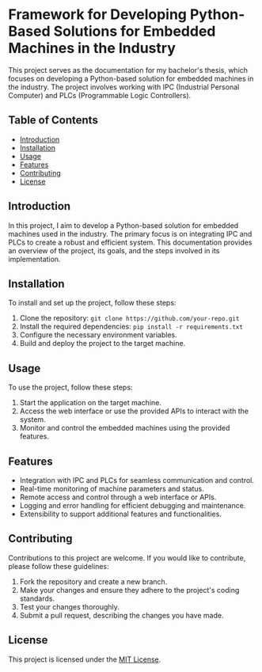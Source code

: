 # Framework for Developing Python-Based Solutions for Embedded Machines in the Industry

This project serves as the documentation for my bachelor's thesis, which focuses on developing a Python-based solution for embedded machines in the industry. The project involves working with IPC (Industrial Personal Computer) and PLCs (Programmable Logic Controllers).

## Table of Contents

- [Introduction](#introduction)
- [Installation](#installation)
- [Usage](#usage)
- [Features](#features)
- [Contributing](#contributing)
- [License](#license)

## Introduction

In this project, I aim to develop a Python-based solution for embedded machines used in the industry. The primary focus is on integrating IPC and PLCs to create a robust and efficient system. This documentation provides an overview of the project, its goals, and the steps involved in its implementation.

## Installation

To install and set up the project, follow these steps:

1. Clone the repository: `git clone https://github.com/your-repo.git`
2. Install the required dependencies: `pip install -r requirements.txt`
3. Configure the necessary environment variables.
4. Build and deploy the project to the target machine.

## Usage

To use the project, follow these steps:

1. Start the application on the target machine.
2. Access the web interface or use the provided APIs to interact with the system.
3. Monitor and control the embedded machines using the provided features.

## Features

- Integration with IPC and PLCs for seamless communication and control.
- Real-time monitoring of machine parameters and status.
- Remote access and control through a web interface or APIs.
- Logging and error handling for efficient debugging and maintenance.
- Extensibility to support additional features and functionalities.

## Contributing

Contributions to this project are welcome. If you would like to contribute, please follow these guidelines:

1. Fork the repository and create a new branch.
2. Make your changes and ensure they adhere to the project's coding standards.
3. Test your changes thoroughly.
4. Submit a pull request, describing the changes you have made.

## License

This project is licensed under the [MIT License](LICENSE).
